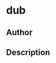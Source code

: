 # dub

## Author

<!-- Insert Your Name Here -->

## Description

<!-- Describe your example here -->
